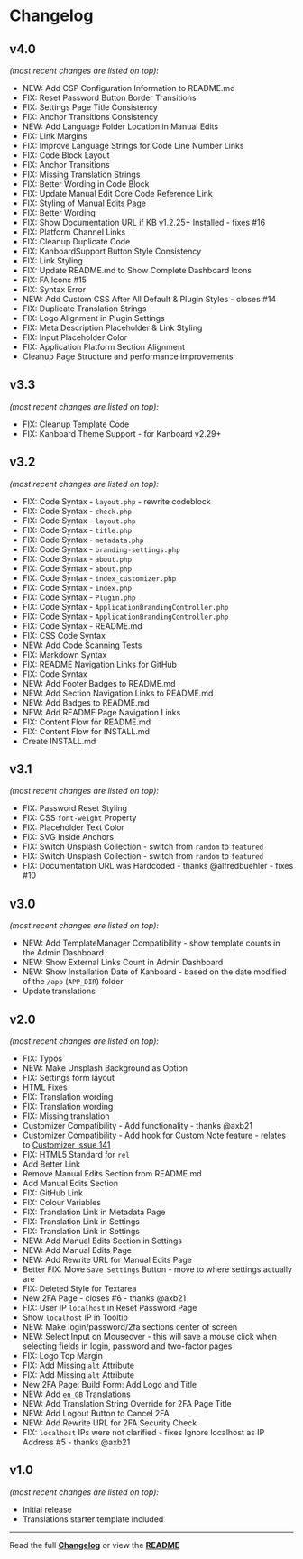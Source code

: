 # Changelog

## v4.0

_(most recent changes are listed on top):_
- NEW: Add CSP Configuration Information to README.md
- FIX: Reset Password Button Border Transitions
- FIX: Settings Page Title Consistency
- FIX: Anchor Transitions Consistency
- NEW: Add Language Folder Location in Manual Edits
- FIX: Link Margins
- FIX: Improve Language Strings for Code Line Number Links
- FIX: Code Block Layout
- FIX: Anchor Transitions
- FIX: Missing Translation Strings
- FIX: Better Wording in Code Block
- FIX: Update Manual Edit Core Code Reference Link
- FIX: Styling of Manual Edits Page
- FIX: Better Wording
- FIX: Show Documentation URL if KB v1.2.25+ Installed - fixes #16
- FIX: Platform Channel Links
- FIX: Cleanup Duplicate Code
- FIX: KanboardSupport Button Style Consistency
- FIX: Link Styling
- FIX: Update README.md to Show Complete Dashboard Icons
- FIX: FA Icons #15
- FIX: Syntax Error
- NEW: Add Custom CSS After All Default & Plugin Styles - closes #14
- FIX: Duplicate Translation Strings
- FIX: Logo Alignment in Plugin Settings
- FIX: Meta Description Placeholder & Link Styling
- FIX: Input Placeholder Color
- FIX: Application Platform Section Alignment
- Cleanup Page Structure and performance improvements


## v3.3

_(most recent changes are listed on top):_
- FIX: Cleanup Template Code
- FIX: Kanboard Theme Support - for Kanboard v2.29+


## v3.2

_(most recent changes are listed on top):_
- FIX: Code Syntax - `layout.php` - rewrite codeblock
- FIX: Code Syntax - `check.php`
- FIX: Code Syntax - `layout.php`
- FIX: Code Syntax - `title.php`
- FIX: Code Syntax - `metadata.php`
- FIX: Code Syntax - `branding-settings.php`
- FIX: Code Syntax - `about.php`
- FIX: Code Syntax - `about.php`
- FIX: Code Syntax - `index_customizer.php`
- FIX: Code Syntax - `index.php`
- FIX: Code Syntax - `Plugin.php`
- FIX: Code Syntax - `ApplicationBrandingController.php`
- FIX: Code Syntax - `ApplicationBrandingController.php`
- FIX: Code Syntax - README.md
- FIX: CSS Code Syntax
- NEW: Add Code Scanning Tests
- FIX: Markdown Syntax
- FIX: README Navigation Links for GitHub
- FIX: Code Syntax
- NEW: Add Footer Badges to README.md
- NEW: Add Section Navigation Links to README.md
- NEW: Add Badges to README.md
- NEW: Add README Page Navigation Links
- FIX: Content Flow for README.md
- FIX: Content Flow for INSTALL.md
- Create INSTALL.md


## v3.1

_(most recent changes are listed on top):_
- FIX: Password Reset Styling
- FIX: CSS `font-weight` Property
- FIX: Placeholder Text Color
- FIX: SVG Inside Anchors
- FIX: Switch Unsplash Collection - switch from `random` to `featured`
- FIX: Switch Unsplash Collection - switch from `random` to `featured`
- FIX: Documentation URL was Hardcoded - thanks @alfredbuehler - fixes #10


## v3.0

_(most recent changes are listed on top):_
- NEW: Add TemplateManager Compatibility - show template counts in the Admin Dashboard
- NEW: Show External Links Count in Admin Dashboard
- NEW: Show Installation Date of Kanboard - based on the date modified of the `/app` (`APP_DIR`) folder
- Update translations


## v2.0

_(most recent changes are listed on top):_
- FIX: Typos
- NEW: Make Unsplash Background as Option
- FIX: Settings form layout
- HTML Fixes
- FIX: Translation wording
- FIX: Translation wording
- FIX: Missing translation
- Customizer Compatibility - Add functionality - thanks @axb21
- Customizer Compatibility - Add hook for Custom Note feature - relates to [Customizer Issue 141](https://github.com/creecros/Customizer/issues/141)
- FIX: HTML5 Standard for `rel`
- Add Better Link
- Remove Manual Edits Section from README.md
- Add Manual Edits Section
- FIX: GitHub Link
- FIX: Colour Variables
- FIX: Translation Link in Metadata Page
- FIX: Translation Link in Settings
- FIX: Translation Link in Settings
- NEW: Add Manual Edits Section in Settings
- NEW: Add Manual Edits Page
- NEW: Add Rewrite URL for Manual Edits Page
- Better FIX: Move `Save Settings` Button - move to where settings actually are
- FIX: Deleted Style for Textarea
- New 2FA Page - closes #6 - thanks @axb21
- FIX: User IP `localhost` in Reset Password Page
- Show `localhost` IP in Tooltip
- NEW: Make login/password/2fa sections center of screen
- NEW: Select Input on Mouseover - this will save a mouse click when selecting fields in login, password and two-factor pages
- FIX: Logo Top Margin
- FIX: Add Missing `alt` Attribute
- FIX: Add Missing `alt` Attribute
- New 2FA Page: Build Form: Add Logo and Title
- NEW: Add `en_GB` Translations
- NEW: Add Translation String Override for 2FA Page Title
- NEW: Add Logout Button to Cancel 2FA
- NEW: Add Rewrite URL for 2FA Security Check
- FIX: `localhost` IPs were not clarified - fixes Ignore localhost as IP Address #5 - thanks @axb21


## v1.0

_(most recent changes are listed on top):_
- Initial release
- Translations starter template included

---

Read the full [**Changelog**](../master/changelog.md "See changes") or view the [**README**](../master/README.md "View README")
